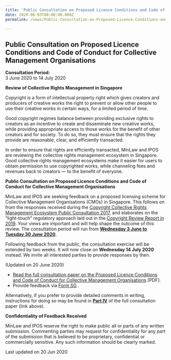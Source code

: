 ```yaml
---
title: 'Public Consultation on Proposed Licence Conditions and Code of Conduct for Collective Management Organisations'
date: 2020-06-03T00:00:00.000Z
permalink: /news/Public-Consultation-on-Proposed-Licence-Conditions-and-Code-of-Conduct-for-Collective-Management-Organisations

---
```



**Public Consultation on Proposed Licence Conditions and Code of Conduct for Collective Management Organisations**
---

**Consultation Period:**  
3 June 2020 to 14 July 2020

**Review of Collective Rights Management in Singapore**

Copyright is a form of intellectual property right which gives creators and producers of creative works the right to prevent or allow other people to use their creative works in certain ways, for a limited period of time.

Good copyright regimes balance between providing exclusive rights to creators as an incentive to create and disseminate new creative works, while providing appropriate access to those works for the benefit of other creators and for society. To do so, they must ensure that the rights they provide are reasonable, clear, and efficiently transacted.

In order to ensure that rights are efficiently transacted, MinLaw and IPOS are reviewing the collective rights management ecosystem in Singapore. Good collective rights management ecosystems make it easier for users to obtain permission to use copyrighted works, while channeling fees and revenues back to creators — to the benefit of everyone.

**Public Consultation on Proposed Licence Conditions and Code of Conduct for Collective Management Organisations**

MinLaw and IPOS are seeking feedback on a proposed licensing scheme for Collective Management Organisations (CMOs) in Singapore. This follows on from the responses received during the [Copyright Collective Rights Management Ecosystem Public Consultation 2017](/files/Copyright-Review-CMO-Consultation-Paper.pdf), and elaborates on the “light-touch” regulatory approach laid out in the [Copyright Review Report in 2019](https://www.mlaw.gov.sg/files/news/press-releases/2019/01/Annex%20A%20-%20Copyright%20Review%20Report%2016%20Jan%202019.pdf). Your views are important and will help shape the outcome of this review. The consultation period will run from **<u>Wednesday 3 June to Tuesday 30 June 2020</u>**.

Following feedback from the public, the consultation exercise will be extended by two weeks. It will now close on **Wednesday 14 July 2020** instead. We invite all interested parties to provide responses by then.

(Updated on 20 June 2020)

-	[Read the full consultation paper on the Proposed Licence Conditions and Code of Conduct for Collective Management Organisations](/files/news/public-consultations/2020/02/CMO_Consultation_Paper_.pdf) [PDF].
-	Provide feedback via [Form SG](https://form.gov.sg/5ed0c8e2e14a9b0011b0ad2c) .

Alternatively, if you prefer to provide detailed comments in writing, instructions for doing so may be found in **<u>Part IV</u>** of the full consultation paper (link above).

**Confidentiality of Feedback Received**
 
MinLaw and IPOS reserve the right to make public all or parts of any written submission. Commenting parties may request for confidentiality for any part of the submission that is believed to be proprietary, confidential or commercially sensitive. Any such information should be clearly marked. 

<p class="right-side-updated">Last updated on 20 Jun 2020</p> 
